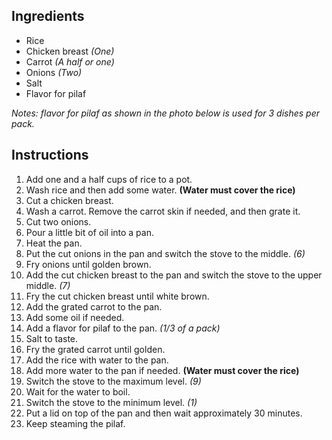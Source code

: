 ## Ingredients

- Rice
- Chicken breast *(One)*
- Carrot *(A half or one)*
- Onions *(Two)*
- Salt
- Flavor for pilaf

*Notes: flavor for pilaf as shown in the photo below is used for 3 dishes per pack.*

## Instructions

1. Add one and a half cups of rice to a pot.
1. Wash rice and then add some water. **(Water must cover the rice)**
1. Cut a chicken breast.
1. Wash a carrot. Remove the carrot skin if needed, and then grate it.
1. Cut two onions.
1. Pour a little bit of oil into a pan.
1. Heat the pan.
1. Put the cut onions in the pan and switch the stove to the middle. *(6)*
1. Fry onions until golden brown.
1. Add the cut chicken breast to the pan and switch the stove to the upper middle. *(7)*
1. Fry the cut chicken breast until white brown.
1. Add the grated carrot to the pan.
1. Add some oil if needed.
1. Add a flavor for pilaf to the pan. *(1/3 of a pack)*
1. Salt to taste.
1. Fry the grated carrot until golden.
1. Add the rice with water to the pan.
1. Add more water to the pan if needed.  **(Water must cover the rice)**
1. Switch the stove to the maximum level. *(9)*
1. Wait for the water to boil.
1. Switch the stove to the minimum level. *(1)*
1. Put a lid on top of the pan and then wait approximately 30 minutes.
1. Keep steaming the pilaf.